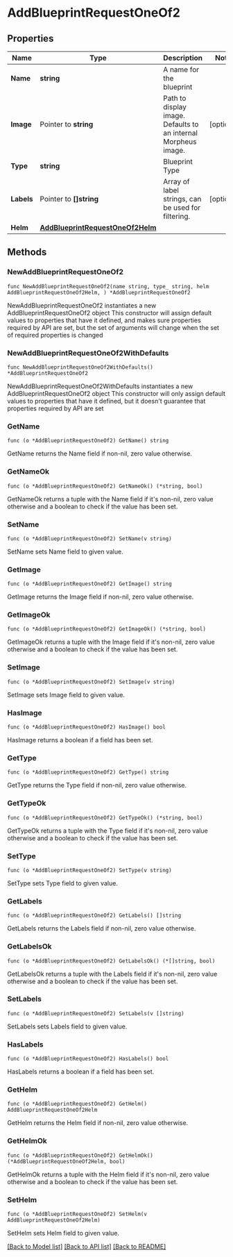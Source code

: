 # AddBlueprintRequestOneOf2

## Properties

Name | Type | Description | Notes
------------ | ------------- | ------------- | -------------
**Name** | **string** | A name for the blueprint | 
**Image** | Pointer to **string** | Path to display image. Defaults to an internal Morpheus image. | [optional] 
**Type** | **string** | Blueprint Type | 
**Labels** | Pointer to **[]string** | Array of label strings, can be used for filtering. | [optional] 
**Helm** | [**AddBlueprintRequestOneOf2Helm**](AddBlueprintRequestOneOf2Helm.md) |  | 

## Methods

### NewAddBlueprintRequestOneOf2

`func NewAddBlueprintRequestOneOf2(name string, type_ string, helm AddBlueprintRequestOneOf2Helm, ) *AddBlueprintRequestOneOf2`

NewAddBlueprintRequestOneOf2 instantiates a new AddBlueprintRequestOneOf2 object
This constructor will assign default values to properties that have it defined,
and makes sure properties required by API are set, but the set of arguments
will change when the set of required properties is changed

### NewAddBlueprintRequestOneOf2WithDefaults

`func NewAddBlueprintRequestOneOf2WithDefaults() *AddBlueprintRequestOneOf2`

NewAddBlueprintRequestOneOf2WithDefaults instantiates a new AddBlueprintRequestOneOf2 object
This constructor will only assign default values to properties that have it defined,
but it doesn't guarantee that properties required by API are set

### GetName

`func (o *AddBlueprintRequestOneOf2) GetName() string`

GetName returns the Name field if non-nil, zero value otherwise.

### GetNameOk

`func (o *AddBlueprintRequestOneOf2) GetNameOk() (*string, bool)`

GetNameOk returns a tuple with the Name field if it's non-nil, zero value otherwise
and a boolean to check if the value has been set.

### SetName

`func (o *AddBlueprintRequestOneOf2) SetName(v string)`

SetName sets Name field to given value.


### GetImage

`func (o *AddBlueprintRequestOneOf2) GetImage() string`

GetImage returns the Image field if non-nil, zero value otherwise.

### GetImageOk

`func (o *AddBlueprintRequestOneOf2) GetImageOk() (*string, bool)`

GetImageOk returns a tuple with the Image field if it's non-nil, zero value otherwise
and a boolean to check if the value has been set.

### SetImage

`func (o *AddBlueprintRequestOneOf2) SetImage(v string)`

SetImage sets Image field to given value.

### HasImage

`func (o *AddBlueprintRequestOneOf2) HasImage() bool`

HasImage returns a boolean if a field has been set.

### GetType

`func (o *AddBlueprintRequestOneOf2) GetType() string`

GetType returns the Type field if non-nil, zero value otherwise.

### GetTypeOk

`func (o *AddBlueprintRequestOneOf2) GetTypeOk() (*string, bool)`

GetTypeOk returns a tuple with the Type field if it's non-nil, zero value otherwise
and a boolean to check if the value has been set.

### SetType

`func (o *AddBlueprintRequestOneOf2) SetType(v string)`

SetType sets Type field to given value.


### GetLabels

`func (o *AddBlueprintRequestOneOf2) GetLabels() []string`

GetLabels returns the Labels field if non-nil, zero value otherwise.

### GetLabelsOk

`func (o *AddBlueprintRequestOneOf2) GetLabelsOk() (*[]string, bool)`

GetLabelsOk returns a tuple with the Labels field if it's non-nil, zero value otherwise
and a boolean to check if the value has been set.

### SetLabels

`func (o *AddBlueprintRequestOneOf2) SetLabels(v []string)`

SetLabels sets Labels field to given value.

### HasLabels

`func (o *AddBlueprintRequestOneOf2) HasLabels() bool`

HasLabels returns a boolean if a field has been set.

### GetHelm

`func (o *AddBlueprintRequestOneOf2) GetHelm() AddBlueprintRequestOneOf2Helm`

GetHelm returns the Helm field if non-nil, zero value otherwise.

### GetHelmOk

`func (o *AddBlueprintRequestOneOf2) GetHelmOk() (*AddBlueprintRequestOneOf2Helm, bool)`

GetHelmOk returns a tuple with the Helm field if it's non-nil, zero value otherwise
and a boolean to check if the value has been set.

### SetHelm

`func (o *AddBlueprintRequestOneOf2) SetHelm(v AddBlueprintRequestOneOf2Helm)`

SetHelm sets Helm field to given value.



[[Back to Model list]](../README.md#documentation-for-models) [[Back to API list]](../README.md#documentation-for-api-endpoints) [[Back to README]](../README.md)



